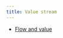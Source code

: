 ```yaml
---
title: Value stream
---
```


* [Flow and value](https://www.youtube.com/watch?v=NGdx-f-aGXs)

          
